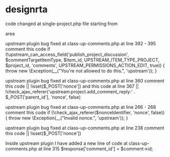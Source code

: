 # designrta

code changed at single-project.php file starting from 
<div id="discussion" class="row"> 
</div>
area

upstream plugin bug fixed at class-up-comments.php at line 392 - 395 comment this code 
  if (!upstream_can_access_field('publish_project_discussion', $commentTargetItemType, $item_id, UPSTREAM_ITEM_TYPE_PROJECT, $project_id, 'comments', UPSTREAM_PERMISSIONS_ACTION_EDIT, true)) {
     throw new \Exception(__("You're not allowed to do this.", 'upstream'));
    }


upstream plugin bug fixed at class-up-comments.php at line 360 comment this code 
|| !isset($_POST['nonce'])
and this code at line 367
|| !check_ajax_referer('upstream:project.add_comment_reply:' . $_POST['parent_id'], 'nonce', false)


upstream plugin bug fixed at class-up-comments.php at line 266 - 268 comment this code 
  if (!check_ajax_referer($nonceIdentifier, 'nonce', false)) {
         throw new \Exception(__("Invalid nonce.", 'upstream'));
    }

upstream plugin bug fixed at class-up-comments.php at line 238 comment this code 
|| !isset($_POST['nonce'])



Inside upstream plugin I have added a new line of code at class-up-comments.php at line 315  $response['comment_id'] = $comment->id;